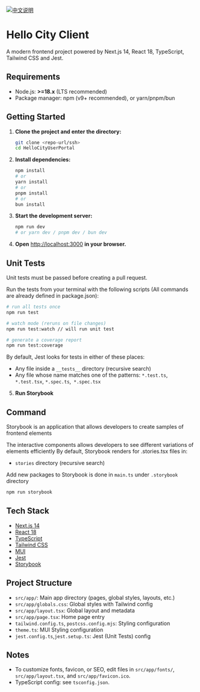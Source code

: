 [![中文说明](https://img.shields.io/badge/文档-中文-blue?style=flat-square)](./README.zh-CN.md)

# Hello City Client

A modern frontend project powered by Next.js 14, React 18, TypeScript, Tailwind CSS and Jest.

## Requirements

- Node.js: **>=18.x** (LTS recommended)
- Package manager: npm (v9+ recommended), or yarn/pnpm/bun

## Getting Started

1. **Clone the project and enter the directory:**

   ```bash
   git clone <repo-url/ssh>
   cd HelloCityUserPortal
   ```

2. **Install dependencies:**

   ```bash
   npm install
   # or
   yarn install
   # or
   pnpm install
   # or
   bun install
   ```

3. **Start the development server:**

   ```bash
   npm run dev
   # or yarn dev / pnpm dev / bun dev
   ```

4. **Open** [http://localhost:3000](http://localhost:3000) **in your browser.**

## Unit Tests

Unit tests must be passed before creating a pull request.

Run the tests from your terminal with the following scripts (All commands are already defined in package.json):

```bash
# run all tests once
npm run test

# watch mode (reruns on file changes)
npm run test:watch // will run unit test

# generate a coverage report
npm run test:coverage
```

By default, Jest looks for tests in either of these places:

- Any file inside a `__tests__` directory (recursive search)
- Any file whose name matches one of the patterns:
  `*.test.ts`, `*.test.tsx`, `*.spec.ts`,` *.spec.tsx`

5. **Run Storybook**
## Command
Storybook is an application that allows developers to create samples of frontend elements

The interactive components allows developers to see different variations of elements efficiently
By default, Storybook renders for .stories.tsx files in:

- `stories` directory (recursive search)

Add new packages to Storybook is done in `main.ts` under `.storybook` directory
```bash
npm run storybook
```
## Tech Stack

- [Next.js 14](https://nextjs.org/)
- [React 18](https://react.dev/)
- [TypeScript](https://www.typescriptlang.org/)
- [Tailwind CSS](https://tailwindcss.com/)
- [MUI](https://mui.com/)
- [Jest](https://jestjs.io/)
- [Storybook](https://storybook.js.org/)

## Project Structure

- `src/app/`: Main app directory (pages, global styles, layouts, etc.)
- `src/app/globals.css`: Global styles with Tailwind config
- `src/app/layout.tsx`: Global layout and metadata
- `src/app/page.tsx`: Home page entry
- `tailwind.config.ts`, `postcss.config.mjs`: Styling configuration
- `theme.ts`: MUI Styling configuration
- `jest.config.ts`,`jest.setup.ts`: Jest (Unit Tests) config

## Notes

- To customize fonts, favicon, or SEO, edit files in `src/app/fonts/`, `src/app/layout.tsx`, and `src/app/favicon.ico`.
- TypeScript config: see `tsconfig.json`.
